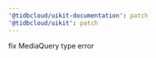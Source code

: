 ```yaml
---
'@tidbcloud/uikit-documentation': patch
'@tidbcloud/uikit': patch
---
```


fix MediaQuery type error
